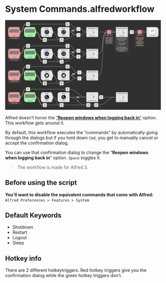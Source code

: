 # System Commands.alfredworkflow

![](readme-images/system-commands-alfred-workflow-preview.png)

Alfred doesn’t honor the [“**Reopen windows when logging back in**”](readme-images/macosx-restart-dialog.png) option. This workflow gets around it.

By default, this workflow executes the “commands” by automatically going through the dialogs but if you hold down `Cmd`, you get to manually cancel or accept the confirmation dialog.

You can use that confirmation dialog to change the “**Reopen windows when logging back in**” option. `Space` toggles it.

> The workflow is made for Alfred 3.

## Before using the script

**You’ll want to disable the equivalent commands that come with Alfred:**
`Alfred Preferences > Features > System`

## Default Keywords
* Shutdown
* Restart
* Logout
* Sleep

## Hotkey info

There are 2 different hotkeytriggers. Red hotkey triggers give you the confirmation dialog while the green hotkey triggers don’t.
